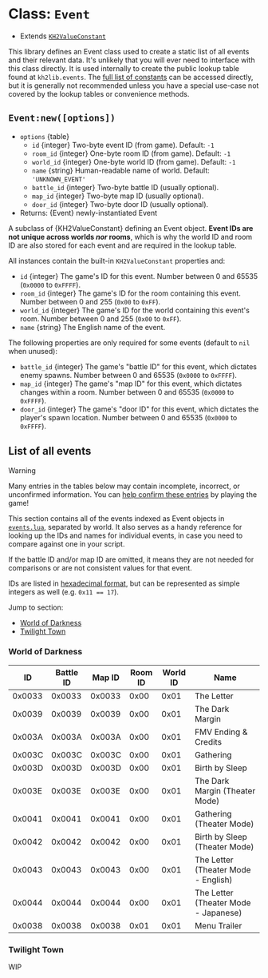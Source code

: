 # Class: `Event` <!-- omit in toc -->

- Extends [`KH2ValueConstant`][ref-kh2valueconstant]

This library defines an Event class used to create a static list of all events
and their relevant data. It's unlikely that you will ever need to interface with
this class directly. It is used internally to create the public lookup table
found at `kh2lib.events`. The [full list of constants][ref-constants] can
be accessed directly, but it is generally not recommended unless you have a special
use-case not covered by the lookup tables or convenience methods.

## `Event:new([options])` <!-- omit in toc -->

- `options` {table}
  - `id` {integer} Two-byte event ID (from game). Default: `-1`
  - `room_id` {integer} One-byte room ID (from game). Default: `-1`
  - `world_id` {integer} One-byte world ID (from game). Default: `-1`
  - `name` {string} Human-readable name of world. Default: `'UNKNOWN_EVENT'`
  - `battle_id` {integer} Two-byte battle ID (usually optional).
  - `map_id` {integer} Two-byte map ID (usually optional).
  - `door_id` {integer} Two-byte door ID (usually optional).
- Returns: {Event} newly-instantiated Event

A subclass of {KH2ValueConstant} defining an Event object.
**Event IDs are not unique across worlds _nor_ rooms**, which is why the
world ID and room ID are also stored for each event and are required in the lookup table.

All instances contain the built-in `KH2ValueConstant` properties and:

- `id` {integer} The game's ID for this event. Number between 0 and 65535 (`0x0000` to `0xFFFF`).
- `room_id` {integer} The game's ID for the room containing this event.
Number between 0 and 255 (`0x00` to `0xFF`).
- `world_id` {integer} The game's ID for the world containing this event's room.
Number between 0 and 255 (`0x00` to `0xFF`).
- `name` {string} The English name of the event.

The following properties are only required for some events (default to `nil` when unused):

- `battle_id` {integer} The game's "battle ID" for this event, which dictates enemy spawns.
Number between 0 and 65535 (`0x0000` to `0xFFFF`).
- `map_id` {integer} The game's "map ID" for this event, which dictates changes within a room.
Number between 0 and 65535 (`0x0000` to `0xFFFF`).
- `door_id` {integer} The game's "door ID" for this event,
which dictates the player's spawn location. Number between 0 and 65535 (`0x0000` to `0xFFFF`).

## List of all events <!-- omit in toc -->

> [!WARNING]
> Many entries in the tables below may contain incomplete, incorrect, or unconfirmed information.
> You can [help confirm these entries][contribute] by playing the game!

This section contains all of the events indexed as Event objects in [`events.lua`][code-events],
separated by world. It also serves as a handy reference for looking up the IDs and names
for individual events, in case you need to compare against one in your script.

If the battle ID and/or map ID are omitted, it means they are not needed for comparisons or
are not consistent values for that event.

IDs are listed in [hexadecimal format][1], but can be represented as simple integers as well
(e.g. `0x11 == 17`).

Jump to section:

- [World of Darkness](#world-of-darkness)
- [Twilight Town](#twilight-town)

### World of Darkness

| ID     | Battle ID | Map ID | Room ID | World ID | Name                                 |
| ------ | --------- | ------ | ------- | -------- | ------------------------------------ |
| 0x0033 | 0x0033    | 0x0033 | 0x00    | 0x01     | The Letter                           |
| 0x0039 | 0x0039    | 0x0039 | 0x00    | 0x01     | The Dark Margin                      |
| 0x003A | 0x003A    | 0x003A | 0x00    | 0x01     | FMV Ending & Credits                 |
| 0x003C | 0x003C    | 0x003C | 0x00    | 0x01     | Gathering                            |
| 0x003D | 0x003D    | 0x003D | 0x00    | 0x01     | Birth by Sleep                       |
| 0x003E | 0x003E    | 0x003E | 0x00    | 0x01     | The Dark Margin (Theater Mode)       |
| 0x0041 | 0x0041    | 0x0041 | 0x00    | 0x01     | Gathering (Theater Mode)             |
| 0x0042 | 0x0042    | 0x0042 | 0x00    | 0x01     | Birth by Sleep (Theater Mode)        |
| 0x0043 | 0x0043    | 0x0043 | 0x00    | 0x01     | The Letter (Theater Mode - English)  |
| 0x0044 | 0x0044    | 0x0044 | 0x00    | 0x01     | The Letter (Theater Mode - Japanese) |
| 0x0038 | 0x0038    | 0x0038 | 0x01    | 0x01     | Menu Trailer                         |

### Twilight Town

WIP

<!-- Reference links -->
[ref-constants]: ./README.md
[code-events]: /io_packages/kh2lib/constants/events.lua
[ref-kh2valueconstant]: ./kh2valueconstant.md
[contribute]: /CONTRIBUTING.md
[1]: https://en.wikipedia.org/wiki/Hexadecimal#:~:text=Hexadecimal%20\(also%20known,ten%20to%20fifteen.&text=In%20programming%2C%20several%20notations%20denote%20hexadecimal%20numbers%2C%20usually%20involving%20a%20prefix.%20The%20prefix%200x%20is%20used%20in%20C%2C%20which%20would%20denote%20this%20value%20as%200x2C7.
